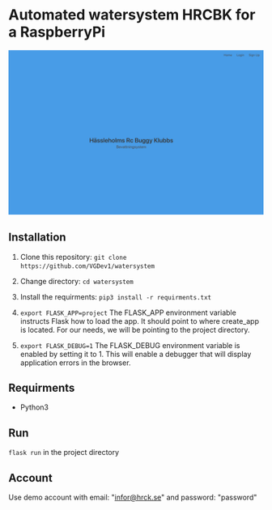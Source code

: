 # Automated watersystem HRCBK for a RaspberryPi
![picture](resources/homepage.png) 

## Installation

1. Clone this repository: `git clone https://github.com/VGDev1/watersystem`
2. Change directory: `cd watersystem`
2. Install the requirments: `pip3 install -r requirments.txt`
3. `export FLASK_APP=project`
The FLASK_APP environment variable instructs Flask how to load the app. It should point to where create_app is located. For our needs, we will be pointing to the project directory.

4. `export FLASK_DEBUG=1` 
The FLASK_DEBUG environment variable is enabled by setting it to 1. This will enable a debugger that will display application errors in the browser.

## Requirments
- Python3

## Run
`flask run` in the project directory

## Account 
Use demo account with email: "infor@hrck.se" and password: "password"







